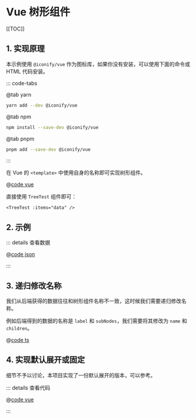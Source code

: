 # Vue 树形组件

<!-- markdownlint-disable MD033 -->

[[TOC]]

## 1. 实现原理

本示例使用 `@iconify/vue` 作为图标库，如果你没有安装，可以使用下面的命令或 HTML 代码安装。

::: code-tabs

@tab yarn

```bash
yarn add --dev @iconify/vue
```

@tab npm

```bash
npm install --save-dev @iconify/vue
```

@tab pnpm

```bash
pnpm add --save-dev @iconify/vue
```

:::

在 Vue 的 `<template>` 中使用自身的名称即可实现树形组件。

@[code vue](@/components/TreeTest.vue)

直接使用 `TreeTest` 组件即可：

```vue
<TreeTest :items="data" />
```

## 2. 示例

<TreeTest :items="data" />

<script setup lang="ts">
import TreeTest from '@/components/TreeTest.vue'
import data from '@/data/test-tree.json'
</script>

::: details 查看数据

@[code json](@/data/test-tree.json)

:::

## 3. 递归修改名称

我们从后端获得的数据往往和树形组件名称不一致，这时候我们需要递归修改名称。

例如后端得到的数据的名称是 `label` 和 `subNodes`，我们需要将其修改为 `name` 和 `children`。

@[code ts](./src/transform-tree.ts)

## 4. 实现默认展开或固定

细节不予以讨论，本项目实现了一份默认展开的版本，可以参考。

::: details 查看代码

@[code vue](@/components/TreeNode.vue)

:::
